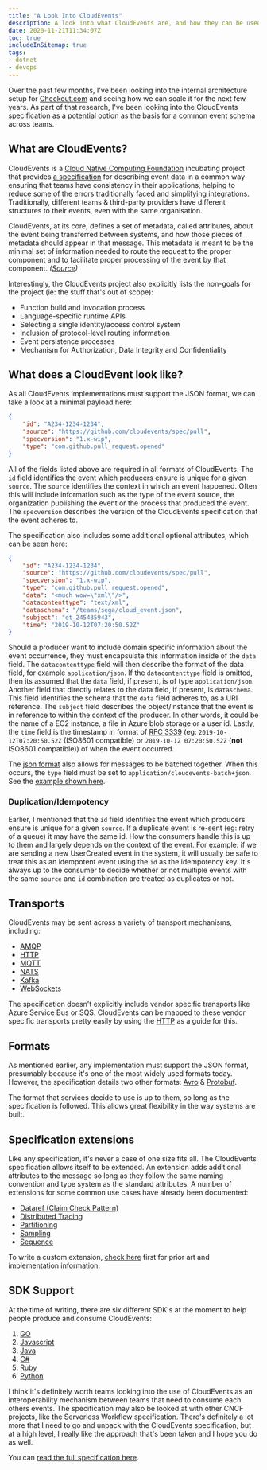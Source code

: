 ```yaml
---
title: "A Look Into CloudEvents"
description: A look into what CloudEvents are, and how they can be used as a internal format for messaging
date: 2020-11-21T11:34:07Z
toc: true
includeInSitemap: true
tags:
- dotnet
- devops
---
```


Over the past few months, I've been looking into the internal architecture setup for [Checkout.com](https://checkout.com) and seeing how we can scale it for the next few years. As part of that research, I've been looking into the CloudEvents specification as a potential option as the basis for a common event schema across teams.

<!--more-->

## What are CloudEvents?

CloudEvents is a [Cloud Native Computing Foundation](https://www.cncf.io/projects/) incubating project that provides [a specification](https://github.com/cloudevents/spec/blob/master/spec.md) for describing event data in a common way ensuring that teams have consistency in their applications, helping to reduce some of the errors traditionally faced and simplifying integrations. Traditionally, different teams & third-party providers have different structures to their events, even with the same organisation.

CloudEvents, at its core, defines a set of metadata, called attributes, about the event being transferred between systems, and how those pieces of metadata should appear in that message. This metadata is meant to be the minimal set of information needed to route the request to the proper component and to facilitate proper processing of the event by that component. _([Source](https://github.com/cloudevents/spec/blob/master/primer.md#design-goals))_

Interestingly, the CloudEvents project also explicitly lists the non-goals for the project (ie: the stuff that's out of scope):

- Function build and invocation process
- Language-specific runtime APIs
- Selecting a single identity/access control system
- Inclusion of protocol-level routing information
- Event persistence processes
- Mechanism for Authorization, Data Integrity and Confidentiality

## What does a CloudEvent look like?

As all CloudEvents implementations must support the JSON format, we can take a look at a minimal payload here:

```json
{
    "id": "A234-1234-1234",
    "source": "https://github.com/cloudevents/spec/pull",
    "specversion": "1.x-wip",
    "type": "com.github.pull_request.opened"
}
```

All of the fields listed above are required in all formats of CloudEvents. The `id` field identifies the event which producers ensure is unique for a given `source`. The `source` identifies the context in which an event happened. Often this will include information such as the type of the event source, the organization publishing the event or the process that produced the event. The `specversion` describes the version of the CloudEvents specification that the event adheres to.

The specification also includes some additional optional attributes, which can be seen here:

```json
{
    "id": "A234-1234-1234",
    "source": "https://github.com/cloudevents/spec/pull",
    "specversion": "1.x-wip",
    "type": "com.github.pull_request.opened",
    "data": "<much wow=\"xml\"/>",
    "datacontenttype": "text/xml",
    "dataschema": "/teams/sega/cloud_event.json",
    "subject": "et_245435943",
    "time": "2019-10-12T07:20:50.52Z"
}
```

Should a producer want to include domain specific information about the event occurrence, they must encapsulate this information inside of the `data` field. The `datacontenttype` field will then describe the format of the data field, for example `application/json`. If the `datacontenttype` field is omitted, then its assumed that the `data` field, if present, is of type `application/json`. Another field that directly relates to the data field, if present, is `dataschema`. This field identifies the schema that the `data` field adheres to, as a URI reference. The `subject` field describes the object/instance that the event is in reference to within the context of the producer. In other words, it could be the name of a EC2 instance, a file in Azure blob storage or a user id. Lastly, the `time` field is the timestamp in format of [RFC 3339](https://tools.ietf.org/html/rfc3339) (eg: `2019-10-12T07:20:50.52Z` (ISO8601 compatible) or `2019-10-12 07:20:50.52Z` (**not** ISO8601 compatible)) of when the event occurred.

The [json format](https://github.com/cloudevents/spec/blob/master/json-format.md) also allows for messages to be batched together. When this occurs, the `type` field must be set to `application/cloudevents-batch+json`. See the [example shown here](https://github.com/cloudevents/spec/blob/master/json-format.md#43-examples).

### Duplication/Idempotency

Earlier, I mentioned that the `id` field identifies the event which producers ensure is unique for a given `source`. If a duplicate event is re-sent (eg: retry of a queue) it may have the same id. How the consumers handle this is up to them and largely depends on the context of the event. For example: if we are sending a new UserCreated event in the system, it will usually be safe to treat this as an idempotent event using the `id` as the idempotency key. It's always up to the consumer to decide whether or not multiple events with the same `source` and `id` combination are treated as duplicates or not.

## Transports

CloudEvents may be sent across a variety of transport mechanisms, including:

- [AMQP](https://github.com/cloudevents/spec/blob/master/amqp-protocol-binding.md)
- [HTTP](https://github.com/cloudevents/spec/blob/master/http-protocol-binding.md)
- [MQTT](https://github.com/cloudevents/spec/blob/master/mqtt-protocol-binding.md)
- [NATS](https://github.com/cloudevents/spec/blob/master/nats-protocol-binding.md)
- [Kafka](https://github.com/cloudevents/spec/blob/master/kafka-protocol-binding.md)
- [WebSockets](https://github.com/cloudevents/spec/blob/master/websockets-protocol-binding.md)

The specification doesn't explicitly include vendor specific transports like Azure Service Bus or SQS. CloudEvents can be mapped to these vendor specific transports pretty easily by using the [HTTP](https://github.com/cloudevents/spec/blob/master/http-protocol-binding.md) as a guide for this.

## Formats

As mentioned earlier, any implementation must support the JSON format, presumably because it's one of the most widely used formats today. However, the specification details two other formats: [Avro](https://github.com/cloudevents/spec/blob/master/avro-format.md) & [Protobuf](https://github.com/cloudevents/spec/blob/master/protobuf-format.md).

The format that services decide to use is up to them, so long as the specification is followed. This allows great flexibility in the way systems are built.

## Specification extensions

Like any specification, it's never a case of one size fits all. The CloudEvents specification allows itself to be extended. An extension adds additional attributes to the message so long as they follow the same naming convention and type system as the standard attributes. A number of extensions for some common use cases have already been documented:

- [Dataref (Claim Check Pattern)](https://github.com/cloudevents/spec/blob/master/extensions/dataref.md)
- [Distributed Tracing](https://github.com/cloudevents/spec/blob/master/extensions/distributed-tracing.md)
- [Partitioning](https://github.com/cloudevents/spec/blob/master/extensions/partitioning.md)
- [Sampling](https://github.com/cloudevents/spec/blob/master/extensions/sampled-rate.md)
- [Sequence](https://github.com/cloudevents/spec/blob/master/extensions/sequence.md)

To write a custom extension, [check here](https://github.com/cloudevents/spec/blob/master/documented-extensions.md) first for prior art and implementation information.

## SDK Support

At the time of writing, there are six different SDK's at the moment to help people produce and consume CloudEvents:

1. [GO](https://github.com/cloudevents/sdk-go)
1. [Javascript](https://github.com/cloudevents/sdk-javascript)
1. [Java](https://github.com/cloudevents/sdk-java)
1. [C#](https://github.com/cloudevents/sdk-csharp)
1. [Ruby](https://github.com/cloudevents/sdk-ruby)
1. [Python](https://github.com/cloudevents/sdk-python)

I think it's definitely worth teams looking into the use of CloudEvents as an interoperability mechanism between teams that need to consume each others events. The specification may also be looked at with other CNCF projects, like the Serverless Workflow specification. There's definitely a lot more that I need to go and unpack with the CloudEvents specification, but at a high level, I really like the approach that's been taken and I hope you do as well.

You can [read the full specification here](https://github.com/cloudevents/spec/blob/master/spec.md).
